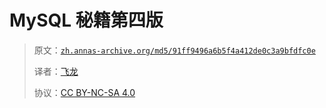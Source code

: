 # MySQL 秘籍第四版

> 原文：[`zh.annas-archive.org/md5/91ff9496a6b5f4a412de0c3a9bfdfc0e`](https://zh.annas-archive.org/md5/91ff9496a6b5f4a412de0c3a9bfdfc0e)
> 
> 译者：[飞龙](https://github.com/wizardforcel)
> 
> 协议：[CC BY-NC-SA 4.0](http://creativecommons.org/licenses/by-nc-sa/4.0/)